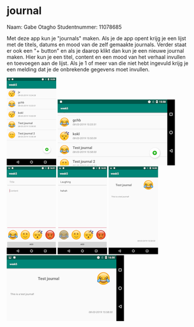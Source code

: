 # journal
Naam: Gabe Otagho Studentnummer: 11078685

Met deze app kun je "journals" maken. Als je de app opent krijg je een lijst met de titels, datums en mood van de zelf gemaakte journals.
Verder staat er ook een "+ button" en als je daarop klikt dan kun je een nieuwe journal maken. Hier kun je een titel, content en een mood van het verhaal invullen en toevoegen aan de lijst.
Als je 1 of meer van die niet hebt ingevuld krijg je een melding dat je de onbrekende gegevens moet invullen.

![](https://github.com/otak007/journal/blob/master/Screenshot_20190308-155914.png)
![](https://github.com/otak007/journal/blob/master/Screenshot_20190308-155858.png)
![](https://github.com/otak007/journal/blob/master/Screenshot_20190308-160139.png)
![](https://github.com/otak007/journal/blob/master/Screenshot_20190308-160220.png)
![](https://github.com/otak007/journal/blob/master/Screenshot_20190308-160003.png)
![](https://github.com/otak007/journal/blob/master/Screenshot_20190308-160015.png)
